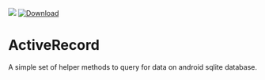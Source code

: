 <a href='https://bintray.com/eddmash/maven/activerecord?source=watch' alt='Get automatic notifications about new "activerecord" versions'><img src='https://www.bintray.com/docs/images/bintray_badge_color.png'></a>
 [ ![Download](null/packages/eddmash/maven/activerecord/images/download.svg?version=1.0.0) ](https://bintray.com/eddmash/maven/activerecord/1.0.0/link)
# ActiveRecord
A simple set of helper methods to query for data on android sqlite database.